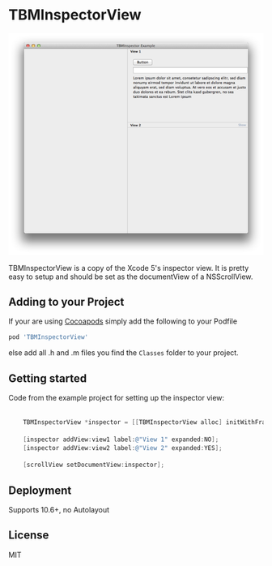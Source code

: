 # TBMInspectorView

![Alternativtext](Screenshot.png "")

TBMInspectorView is a copy of the Xcode 5's inspector view. It is pretty easy to setup and should be set as the documentView of a NSScrollView.

## Adding to your Project
If your are using [Cocoapods](http://cocoapods.org/) simply add the following to your Podfile

``` ruby
pod 'TBMInspectorView'
```

else add all .h and .m files you find the `Classes` folder to your project.
## Getting started
Code from the example project for setting up the inspector view:

```objective-c

	TBMInspectorView *inspector = [[TBMInspectorView alloc] initWithFrame:NSMakeRect(0.0, 0.0, NSWidth(scrollView.frame), 0.0)];
	
    [inspector addView:view1 label:@"View 1" expanded:NO];
    [inspector addView:view2 label:@"View 2" expanded:YES];
    
    [scrollView setDocumentView:inspector];
```

## Deployment
Supports 10.6+, no Autolayout

## License
MIT

